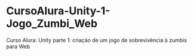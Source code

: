 # CursoAlura-Unity-1-Jogo_Zumbi_Web
Curso Alura: Unity parte 1: criação de um jogo de sobrevivência à zumbis para Web
